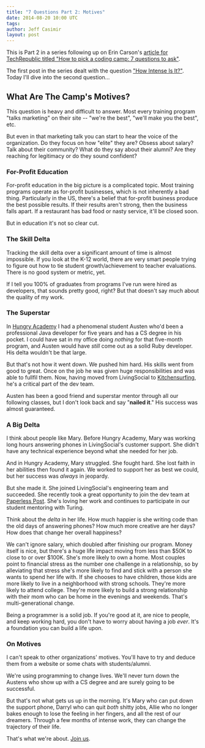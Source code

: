 ```yaml
---
title: "7 Questions Part 2: Motives"
date: 2014-08-20 10:00 UTC
tags:
author: Jeff Casimir
layout: post
---
```


This is Part 2 in a series following up on Erin Carson's [article for TechRepublic titled "How to pick a coding camp: 7 questions to ask"](http://www.techrepublic.com/article/how-to-pick-a-coding-camp-7-questions-to-ask/).

The first post in the series dealt with the question ["How Intense Is It?"](http://blog.turing.io/2014/08/12/seven-questions-part-1/). Today I'll dive into the second question...

## What Are The Camp's Motives?

This question is heavy and difficult to answer. Most every training program "talks marketing" on their site -- "we're the best", "we'll make you the best", etc.

But even in that marketing talk you can start to hear the voice of the organization. Do they focus on how "elite" they are? Obsess about salary? Talk about their community? What do they say about their alumni? Are they reaching for legitimacy or do they sound confident?

### For-Profit Education

For-profit education in the big picture is a complicated topic. Most training programs operate as for-profit businesses, which is not inherently a bad thing. Particularly in the US, there's a belief that for-profit business produce the best possible results. If their results aren't strong, then the business falls apart. If a restaurant has bad food or nasty service, it'll be closed soon.

But in education it's not so clear cut.

### The Skill Delta

Tracking the skill delta over a significant amount of time is almost impossible. If you look at the K-12 world, there are very smart people trying to figure out how to tie student growth/achievement to teacher evaluations. There is no good system or metric, yet.

If I tell you 100% of graduates from programs I've run were hired as developers, that sounds pretty good, right? But that doesn't say much about the quality of my work.

### The Superstar

In [Hungry Academy](http://hungryacademy.com) I had a phenomenal student Austen who'd been a professional Java developer for five years and has a CS degree in his pocket. I could have sat in my office doing *nothing* for that five-month program, and Austen would have *still* come out as a solid Ruby developer. His delta wouldn't be that large.

But that's not how it went down. We pushed him hard. His skills went from good to great. Once on the job he was given huge responsibilities and was able to fullfil them. Now, having moved from LivingSocial to [Kitchensurfing](https://www.kitchensurfing.com/new-york), he's a critical part of the dev team.

Austen has been a good friend and superstar mentor through all our following classes, but I don't look back and say "**nailed it**." His success was almost guaranteed.

### A Big Delta

I think about people like Mary. Before Hungry Academy, Mary was working long hours answering phones in LivingSocial's customer support. She didn't have any technical experience beyond what she needed for her job.

And in Hungry Academy, Mary struggled. She fought hard. She lost faith in her abilities then found it again. We worked to support her as best we could, but her success was *always* in jeopardy.

But she made it. She joined LivingSocial's engineering team and succeeded. She recently took a great opportunity to join the dev team at [Paperless Post](https://www.paperlesspost.com/). She's loving her work and continues to participate in our student mentoring with Turing.

Think about the *delta* in her life. How much happier is she writing code than the old days of answering phones? How much more creative are her days? How does that change her overall happiness?

We can't ignore salary, which doubled after finishing our program. Money itself is nice, but there's a huge life impact moving from less than $50K to close to or over $100K. She's more likely to own a home. Most couples point to financial stress as the number one challenge in a relationship, so by alleviating that stress she's more likely to find and stick with a person she wants to spend her life with. If she chooses to have children, those kids are more likely to live in a neighborhood with strong schools. They're more likely to attend college. They're more likely to build a strong relationship with their mom who can be home in the evenings and weekends. That's multi-generational change.

Being a programmer is a solid job. If you're good at it, are nice to people, and keep working hard, you don't have to worry about having a job *ever*. It's a foundation you can build a life upon.

### On Motives

I can't speak to other organizations' motives. You'll have to try and deduce them from a website or some chats with students/alumni.

We're using programming to change lives. We'll never turn down the Austens who show up with a CS degree and are surely going to be successful.

But that's not what gets us up in the morning. It's Mary who can put down the support phone, Darryl who can quit *both* shitty jobs, Allie who no longer bakes enough to lose the feeling in her fingers, and all the rest of our dreamers. Through a few months of intense work, they can change the trajectory of their life.

That's what we're about. [Join us](http://apply.turing.io).
